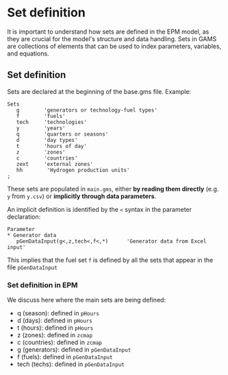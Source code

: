 # Set definition

It is important to understand how sets are defined in the EPM model, as they are crucial for the model's structure and data handling. Sets in GAMS are collections of elements that can be used to index parameters, variables, and equations.

## Set definition

Sets are declared at the beginning of the base.gms file. Example:

```
Sets
   g        'generators or technology-fuel types'
   f        'fuels'
   tech     'technologies'
   y        'years'
   q        'quarters or seasons'
   d        'day types'
   t        'hours of day'
   z        'zones'
   c        'countries'
   zext     'external zones'
   hh        'Hydrogen production units'
;

```

These sets are populated in `main.gms`, either **by reading them directly** (e.g. `y` from `y.csv`) or **implicitly through data parameters**.

An implicit definition is identified by the `<` syntax in the parameter declaration:

```
Parameter
* Generator data
   pGenDataInput(g<,z,tech<,f<,*)      'Generator data from Excel input'
```

This implies that the fuel set `f` is defined by all the sets that appear in the file `pGenDataInput`

### Set definition in EPM

We discuss here where the main sets are being defined:

- q (season): defined in `pHours`
- d (days): defined in `pHours`
- t (hours): defined in `pHours`
- z (zones): defined in `zcmap`
- c (countries): defined in `zcmap`
- g (generators): defined in `pGenDataInput`
- f (fuels): defined in `pGenDataInput`
- tech (techs): defined in `pGenDataInput`
